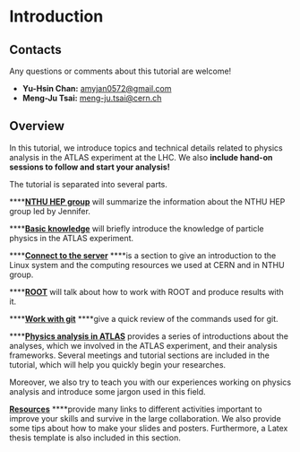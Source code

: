 # Introduction

## Contacts

Any questions or comments about this tutorial are welcome!

* **Yu-Hsin Chan:** amyjan0572@gmail.com
* **Meng-Ju Tsai:** meng-ju.tsai@cern.ch

## Overview

In this tutorial, we introduce topics and technical details related to physics analysis in the ATLAS experiment at the LHC. We also **include hand-on sessions to follow and start your analysis!**

The tutorial is separated into several parts. 

\*\*\*\*[**NTHU HEP group**](intro.md) will summarize the information about the NTHU HEP group led by Jennifer. 

\*\*\*\*[**Basic knowledge**](basic_knowledge/) will briefly introduce the knowledge of particle physics in the ATLAS experiment. 

\*\*\*\*[**Connect to the server**](connect_to_the_server/) ****is a section to give an introduction to the Linux system and the computing resources we used at CERN and in NTHU group. 

\*\*\*\*[**ROOT**](root/) will talk about how to work with ROOT and produce results with it. 

\*\*\*\*[**Work with git**](git/) ****give a quick review of the commands used for git.

\*\*\*\*[**Physics analysis in ATLAS**](physics_analysis/) provides a series of introductions about the analyses, which we involved in the ATLAS experiment, and their analysis frameworks. Several meetings and tutorial sections are included in the tutorial, which will help you quickly begin your researches. 

Moreover, we also try to teach you with our experiences working on  physics analysis and introduce some jargon used in this field. 

[**Resources**](resource/) ****provide many links to different activities important to improve your skills and survive in the large collaboration. We also provide some tips about how to make your slides and posters. Furthermore, a Latex thesis template is also included in this section. 

